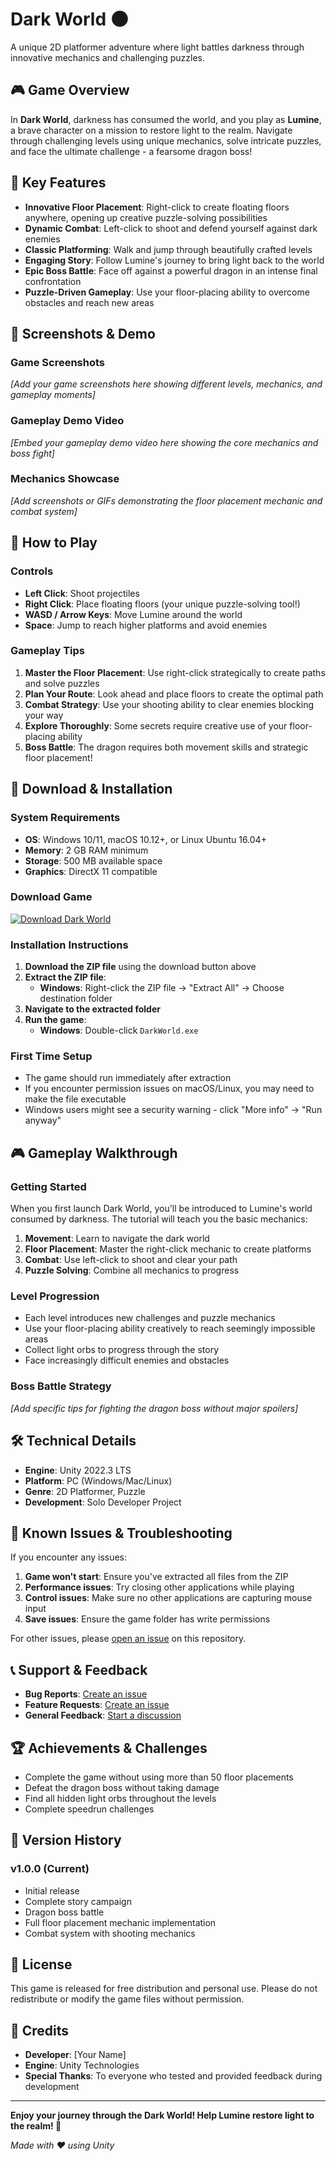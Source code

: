 # Dark World 🌑

A unique 2D platformer adventure where light battles darkness through innovative mechanics and challenging puzzles.

## 🎮 Game Overview

In **Dark World**, darkness has consumed the world, and you play as **Lumine**, a brave character on a mission to restore light to the realm. Navigate through challenging levels using unique mechanics, solve intricate puzzles, and face the ultimate challenge - a fearsome dragon boss!

## 🎯 Key Features

- **Innovative Floor Placement**: Right-click to create floating floors anywhere, opening up creative puzzle-solving possibilities
- **Dynamic Combat**: Left-click to shoot and defend yourself against dark enemies
- **Classic Platforming**: Walk and jump through beautifully crafted levels
- **Engaging Story**: Follow Lumine's journey to bring light back to the world
- **Epic Boss Battle**: Face off against a powerful dragon in an intense final confrontation
- **Puzzle-Driven Gameplay**: Use your floor-placing ability to overcome obstacles and reach new areas

## 📸 Screenshots & Demo

### Game Screenshots
*[Add your game screenshots here showing different levels, mechanics, and gameplay moments]*

### Gameplay Demo Video
*[Embed your gameplay demo video here showing the core mechanics and boss fight]*

### Mechanics Showcase
*[Add screenshots or GIFs demonstrating the floor placement mechanic and combat system]*

## 🎯 How to Play

### Controls
- **Left Click**: Shoot projectiles
- **Right Click**: Place floating floors (your unique puzzle-solving tool!)
- **WASD / Arrow Keys**: Move Lumine around the world
- **Space**: Jump to reach higher platforms and avoid enemies

### Gameplay Tips
1. **Master the Floor Placement**: Use right-click strategically to create paths and solve puzzles
2. **Plan Your Route**: Look ahead and place floors to create the optimal path
3. **Combat Strategy**: Use your shooting ability to clear enemies blocking your way
4. **Explore Thoroughly**: Some secrets require creative use of your floor-placing ability
5. **Boss Battle**: The dragon requires both movement skills and strategic floor placement!

## 💾 Download & Installation

### System Requirements
- **OS**: Windows 10/11, macOS 10.12+, or Linux Ubuntu 16.04+
- **Memory**: 2 GB RAM minimum
- **Storage**: 500 MB available space
- **Graphics**: DirectX 11 compatible

### Download Game

[![Download Dark World](https://img.shields.io/badge/Download-Dark%20World-blue?style=for-the-badge&logo=download)](https://github.com/Deepak-Yadav-14/dark-world/releases/latest/download/DarkWorld.zip)

### Installation Instructions

1. **Download the ZIP file** using the download button above
2. **Extract the ZIP file**:
   - **Windows**: Right-click the ZIP file → "Extract All" → Choose destination folder
3. **Navigate to the extracted folder**
4. **Run the game**:
   - **Windows**: Double-click `DarkWorld.exe`

### First Time Setup
- The game should run immediately after extraction
- If you encounter permission issues on macOS/Linux, you may need to make the file executable
- Windows users might see a security warning - click "More info" → "Run anyway"

## 🎮 Gameplay Walkthrough

### Getting Started
When you first launch Dark World, you'll be introduced to Lumine's world consumed by darkness. The tutorial will teach you the basic mechanics:

1. **Movement**: Learn to navigate the dark world
2. **Floor Placement**: Master the right-click mechanic to create platforms
3. **Combat**: Use left-click to shoot and clear your path
4. **Puzzle Solving**: Combine all mechanics to progress

### Level Progression
- Each level introduces new challenges and puzzle mechanics
- Use your floor-placing ability creatively to reach seemingly impossible areas
- Collect light orbs to progress through the story
- Face increasingly difficult enemies and obstacles

### Boss Battle Strategy
*[Add specific tips for fighting the dragon boss without major spoilers]*

## 🛠️ Technical Details

- **Engine**: Unity 2022.3 LTS
- **Platform**: PC (Windows/Mac/Linux)
- **Genre**: 2D Platformer, Puzzle
- **Development**: Solo Developer Project

## 🐛 Known Issues & Troubleshooting

If you encounter any issues:

1. **Game won't start**: Ensure you've extracted all files from the ZIP
2. **Performance issues**: Try closing other applications while playing
3. **Control issues**: Make sure no other applications are capturing mouse input
4. **Save issues**: Ensure the game folder has write permissions

For other issues, please [open an issue](https://github.com/YOUR_USERNAME/dark-world/issues) on this repository.

## 📞 Support & Feedback

- **Bug Reports**: [Create an issue](https://github.com/YOUR_USERNAME/dark-world/issues/new?template=bug_report.md)
- **Feature Requests**: [Create an issue](https://github.com/YOUR_USERNAME/dark-world/issues/new?template=feature_request.md)
- **General Feedback**: [Start a discussion](https://github.com/YOUR_USERNAME/dark-world/discussions)

## 🏆 Achievements & Challenges

- Complete the game without using more than 50 floor placements
- Defeat the dragon boss without taking damage
- Find all hidden light orbs throughout the levels
- Complete speedrun challenges

## 🔄 Version History

### v1.0.0 (Current)
- Initial release
- Complete story campaign
- Dragon boss battle
- Full floor placement mechanic implementation
- Combat system with shooting mechanics

## 📜 License

This game is released for free distribution and personal use. Please do not redistribute or modify the game files without permission.

## 🙏 Credits

- **Developer**: [Your Name]
- **Engine**: Unity Technologies
- **Special Thanks**: To everyone who tested and provided feedback during development

---

**Enjoy your journey through the Dark World! Help Lumine restore light to the realm! 🌟**

*Made with ❤️ using Unity*
